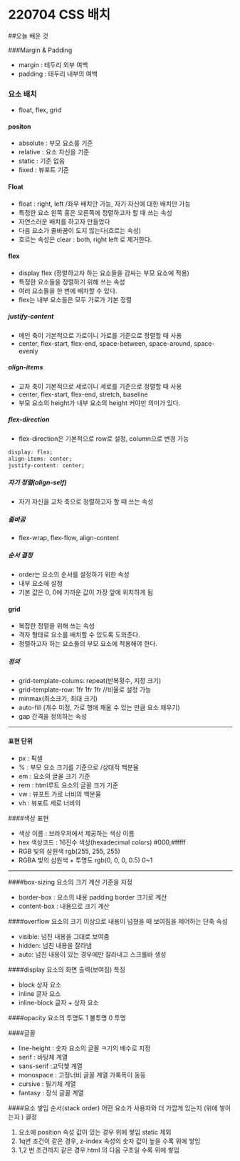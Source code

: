 # 220704 CSS 배치

##오늘 배운 것

###Margin & Padding

 - margin : 테두리 외부 여백
 - padding : 테두리 내부의 여백

### 요소 배치
 - float, flex, grid

#### positon
 - absolute : 부모 요소를 기준
 - relative : 요소 자신을 기준
 - static : 기준 없음
 - fixed : 뷰포트 기준 
 
#### Float 
 - float : right, left /좌우 배치만 가능, 자기 자신에 대한 배치만 가능
 - 특정한 요소 왼쪽 홍은 오른쪽에 정렬하고자 할 때 쓰는 속성
 - 자연스러운 배치를 하고자 만들었다
 - 다음 요소가 줄바꿈이 도지 않는다(흐르는 속성)
 - 흐르는 속성은 clear : both, right left 로 제거한다. 

#### flex
 - display flex (정렬하고자 하는 요소들을 감싸는 부모 요소에 적용)
 - 특정한 요소들을 정렬하기 위해 쓰는 속성
 - 여러 요소들을 한 번에 배차할 수 있다.
 - flex는 내부 요소들은 모두 가로가 기본 정렬

##### justify-content
 - 메인 축이 기본적으로 가로이니 가로를 기준으로 정렬할 때 사용
 - center, flex-start, flex-end, space-between, space-around, space-evenly

##### align-items
 - 교차 축이 기본적으로 세로이니 세로를 기준으로 정렬할 때 사용
 - center, flex-start, flex-end, stretch, baseline
 - 부모 요소의 height가 내부 요소의 height 커야만 의미가 있다. 

##### flex-direction
 - flex-direction은 기본적으로 row로 설정, column으로 변경 가능

```css 중앙 정렬
display: flex;
align-items: center;
justify-content: center;
```

##### 자기 정렬(align-self)
 - 자기 자신을 교차 축으로 정렬하고자 할 때 쓰는 속성

##### 줄바꿈
 - flex-wrap, flex-flow, align-content

##### 순서 결정
 - order는 요소의 순서를 설정하기 위한 속성
 - 내부 요소에 설정
 - 기본 값은 0, 0에 가까운 값이 가장 앞에 위치하게 됨

#### grid
 - 복잡한 정렬을 위해 쓰는 속성
 - 격자 형태로 요소를 배치할 수 있도록 도와준다.
 - 정렬하고자 하는 요소들의 부모 요소에 적용해야 한다.

##### 정의
 - grid-template-colums: repeat(반복횟수, 지정 크기)
 - grid-template-row: 1fr 1fr 1fr //비율로 설정 가능
 - minmax(최소크기, 최대 크기)
 - auto-fill (개수 미정, 가로 행애 채울 수 있는 만큼 요소 채우기)
 - gap 간격을 정의하는 속성
----
#### 표현 단위
 - px : 픽셀
 - % : 부모 요소 크기를 기준으로 /상대적 백분율
 - em : 요소의 글꼴 크기 기준
 - rem : html루트 요소의 글꼴 크기 기준
 - vw : 뷰포트 가로 너비의 백분율
 - vh : 뷰포트 세로 너비의 

####색상 표현

 - 색상 이름 : 브라우저에서 제공하는 색상 이름
 - hex 색상코드 : 16진수 색상(hexadecimal colors) #000,#fffff
 - RGB 빛의 삼원색 rgb(255, 255, 255)
 - RGBA 빛의 삼원색 + 투명도 rgb(0, 0, 0, 0.5) 0~1

----

####box-sizing
요소의 크기 계산 기준을 지정
 - border-box : 요소의 내용 padding border 크기로 계산    
 - content-box : 내용으로 크기 계산

####overflow
요소의 크기 이상으로 내용이 넘쳤을 때 보여짐을 제어하는 단축 속성
 - visible: 넘친 내용을 그대로 보여줌
 - hidden: 넘친 내용을 잘라냄
 - auto: 넘친 내용이 있는 경우에만 잘라내고 스크롤바 생성

####display 요소의 화면 출력(보여짐) 특징
 - block 상자 요소
 - inline  글자 요소
 - inline-block 글자 + 상자 요소

####opacity 
요소의 투명도 1 불투명 0 투명

####글꼴 
 - line-height :  숫자 요소의 글꼴 ㅋ기의 배수로 지정
 - serif : 바탕체 계열
 - sans-serif  :고딕쳋 계열
 - monospace : 고정너비 글꼴 계열 가록폭이 동등
 - cursive : 필기체 계열 
 - fantasy : 장식 글꼴 계열

####요소 쌓임 순서(stack order)
어떤 요소가 사용자와 더 가깝게 있는지 (위에 쌓이는지 ) 결정

1. 요소에 position 속성 값이 있는 경우 위에 쌓임 static 제외
2. 1q번 조건이 같은 경우, z-index 속성의 숫자 값이 높을 수록 위에 쌓임
3. 1,2 번 조건까지 같은 경우 html 의 다음 구조일 수록 위에 쌓임
